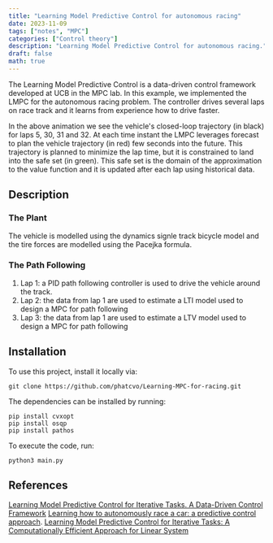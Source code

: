 ```yaml
---
title: "Learning Model Predictive Control for autonomous racing"
date: 2023-11-09
tags: ["notes", "MPC"]
categories: ["Control theory"]
description: "Learning Model Predictive Control for autonomous racing."
draft: false
math: true
---
```


The Learning Model Predictive Control is a data-driven control framework developed at UCB in the MPC lab. In this example, we implemented the LMPC for the autonomous racing problem. The controller drives several laps on race track and it learns from experience how to drive faster.


[](https://raw.githubusercontent.com/phatcvo/Learning-MPC-for-racing/main/src/ClosedLoop.gif)
[](https://raw.githubusercontent.com/phatcvo/Learning-MPC-for-racing/main/src/ClosedLoopStates.gif)
[](https://raw.githubusercontent.com/phatcvo/Learning-MPC-for-racing/main/src/ClosedLoop_multiLap.gif)

In the above animation we see the vehicle's closed-loop trajectory (in black) for laps 5, 30, 31 and 32. At each time instant the LMPC leverages forecast to plan the vehicle trajectory (in red) few seconds into the future. This trajectory is planned to minimize the lap time, but it is constrained to land into the safe set (in green). This safe set is the domain of the approximation to the value function and it is updated after each lap using historical data.

## Description

### The Plant
The vehicle is modelled using the dynamics signle track bicycle model and the tire forces are modelled using the Pacejka formula.

### The Path Following
1) Lap 1: a PID path following controller is used to drive the vehicle around the track.
2) Lap 2: the data from lap 1 are used to estimate a LTI model used to design a MPC for path following
3) Lap 3: the data from lap 1 are used to estimate a LTV model used to design a MPC for path following

Installation
------------

To use this project, install it locally via:
```
git clone https://github.com/phatcvo/Learning-MPC-for-racing.git
```

The dependencies can be installed by running:
```
pip install cvxopt
pip install osqp
pip install pathos
```

To execute the code, run:
```
python3 main.py
```

## References
[Learning Model Predictive Control for Iterative Tasks. A Data-Driven Control Framework](https://ieeexplore.ieee.org/document/8039204/)
[Learning how to autonomously race a car: a predictive control approach](https://ieeexplore.ieee.org/abstract/document/8896988).
[Learning Model Predictive Control for Iterative Tasks: A Computationally Efficient Approach for Linear System](https://arxiv.org/pdf/1702.07064.pdf)
